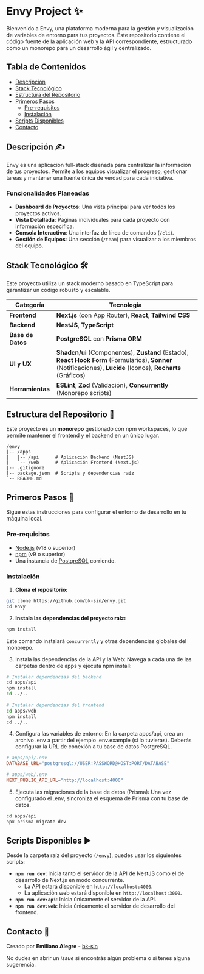 # **Envy Project** ✨

Bienvenido a Envy, una plataforma moderna para la gestión y visualización de variables de entorno para tus proyectos. Este repositorio contiene el código fuente de la aplicación web y la API correspondiente, estructurado como un monorepo para un desarrollo ágil y centralizado.

## **Tabla de Contenidos**

- [Descripción](https://www.google.com/search?q=%23descripci%C3%B3n-%EF%B8%8F&authuser=1)
- [Stack Tecnológico](https://www.google.com/search?q=%23stack-tecnol%C3%B3gico-&authuser=1)
- [Estructura del Repositorio](https://www.google.com/search?q=%23estructura-del-repositorio-&authuser=1)
- [Primeros Pasos](https://www.google.com/search?q=%23primeros-pasos-&authuser=1)
    - [Pre-requisitos](https://www.google.com/search?q=%23pre-requisitos&authuser=1)
    - [Instalación](https://www.google.com/search?q=%23instalaci%C3%B3n&authuser=1)
- [Scripts Disponibles](https://www.google.com/search?q=%23scripts-disponibles-&authuser=1)
- [Contacto](https://www.google.com/search?q=%23contacto-&authuser=1)

## **Descripción** ✍️

Envy es una aplicación full-stack diseñada para centralizar la información de tus proyectos. Permite a los equipos visualizar el progreso, gestionar tareas y mantener una fuente única de verdad para cada iniciativa.

### **Funcionalidades Planeadas**

- **Dashboard de Proyectos**: Una vista principal para ver todos los proyectos activos.
- **Vista Detallada**: Páginas individuales para cada proyecto con información específica.
- **Consola Interactiva**: Una interfaz de línea de comandos (`/cli`).
- **Gestión de Equipos**: Una sección (`/team`) para visualizar a los miembros del equipo.

## **Stack Tecnológico** 🛠️

Este proyecto utiliza un stack moderno basado en TypeScript para garantizar un código robusto y escalable.

| Categoría         | Tecnología                                                                                                                                                      |
| ----------------- | --------------------------------------------------------------------------------------------------------------------------------------------------------------- |
| **Frontend**      | **Next.js** (con App Router), **React**, **Tailwind CSS**                                                                                                       |
| **Backend**       | **NestJS**, **TypeScript**                                                                                                                                      |
| **Base de Datos** | **PostgreSQL** con **Prisma ORM**                                                                                                                               |
| **UI y UX**       | **Shadcn/ui** (Componentes), **Zustand** (Estado), **React Hook Form** (Formularios), **Sonner** (Notificaciones), **Lucide** (Iconos), **Recharts** (Gráficos) |
| **Herramientas**  | **ESLint**, **Zod** (Validación), **Concurrently** (Monorepo scripts)                                                                                           |

## **Estructura del Repositorio** 📂

Este proyecto es un **monorepo** gestionado con npm workspaces, lo que permite mantener el frontend y el backend en un único lugar.

```
/envy
|-- /apps
|   |-- /api      # Aplicación Backend (NestJS)
|   `-- /web      # Aplicación Frontend (Next.js)
|-- .gitignore
|-- package.json  # Scripts y dependencias raíz
`-- README.md
```

## **Primeros Pasos** 🚀

Sigue estas instrucciones para configurar el entorno de desarrollo en tu máquina local.

### **Pre-requisitos**

- [Node.js](https://nodejs.org/) (v18 o superior)
- [npm](https://www.npmjs.com/) (v9 o superior)
- Una instancia de [PostgreSQL](https://www.postgresql.org/) corriendo.

### **Instalación**

1. **Clona el repositorio:**
```Bash
git clone https://github.com/bk-sin/envy.git
cd envy
```
    
2. **Instala las dependencias del proyecto raíz:**
```Bash
npm install
```
    
Este comando instalará `concurrently` y otras dependencias globales del monorepo.

3. Instala las dependencias de la API y la Web:
    Navega a cada una de las carpetas dentro de apps y ejecuta npm install:
```Bash
# Instalar dependencias del backend
cd apps/api
npm install
cd ../..
 
# Instalar dependencias del frontend
cd apps/web
npm install
cd ../..
```
    
4. Configura las variables de entorno:
    En la carpeta apps/api, crea un archivo .env a partir del ejemplo .env.example (si lo tuvieras). Deberás configurar la URL de conexión a tu base de datos PostgreSQL.
```TOML
# apps/api/.env
DATABASE_URL="postgresql://USER:PASSWORD@HOST:PORT/DATABASE"

# apps/web/.env
NEXT_PUBLIC_API_URL="http://localhost:4000"
```
    
5. Ejecuta las migraciones de la base de datos (Prisma):
    Una vez configurado el .env, sincroniza el esquema de Prisma con tu base de datos.
```Bash
cd apps/api
npx prisma migrate dev
```

## **Scripts Disponibles** ▶️

Desde la carpeta raíz del proyecto (`/envy`), puedes usar los siguientes scripts:

- **`npm run dev`**: Inicia tanto el servidor de la API de NestJS como el de desarrollo de Next.js en modo concurrente.
    - La API estará disponible en `http://localhost:4000`.
    - La aplicación web estará disponible en `http://localhost:3000`.
- **`npm run dev:api`**: Inicia únicamente el servidor de la API.
- **`npm run dev:web`**: Inicia únicamente el servidor de desarrollo del frontend.

## **Contacto** 📧

Creado por **Emiliano Alegre** - [bk-sin](https://github.com/bk-sin)

No dudes en abrir un _issue_ si encontrás algún problema o si tenes alguna sugerencia.